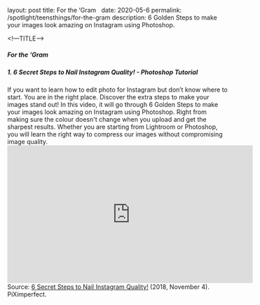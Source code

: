 layout: post
title:  For the ‘Gram  
date:   2020-05-6
permalink: /spotlight/teensthings/for-the-gram
description: 6 Golden Steps to make your images look amazing on Instagram using Photoshop. 


<!—TITLE-->
<h5><a style="text-decoration:none;">For the ‘Gram  </a></h5>

<h5>1. 6 Secret Steps to Nail Instagram Quality! - Photoshop Tutorial</h5>
If you want to learn how to edit photo for Instagram but don’t know where to start. You are in the right place. Discover the extra steps to make your images stand out! In this video, it will go through 6 Golden Steps to make your images look amazing on Instagram using Photoshop. Right from making sure the colour doesn't change when you upload and get the sharpest results. Whether you are starting from Lightroom or Photoshop, you will learn the right way to compress our images without compromising image quality.
 
<div class="bp-youtube"><iframe width="560" height="315" src="https://www.youtube.com/watch?v=4icVUO_nRQM&list=WL&index=4&t=84s" frameborder="0" allow="accelerometer; autoplay; encrypted-media; gyroscope; picture-in-picture" allowfullscreen></iframe></div>
Source: <a href="https://www.youtube.com/watch?v=4icVUO_nRQM&list=WL&index=4&t=84s" target="_blank">6 Secret Steps to Nail Instagram Quality!</a> (2018, November 4). PiXimperfect. 
